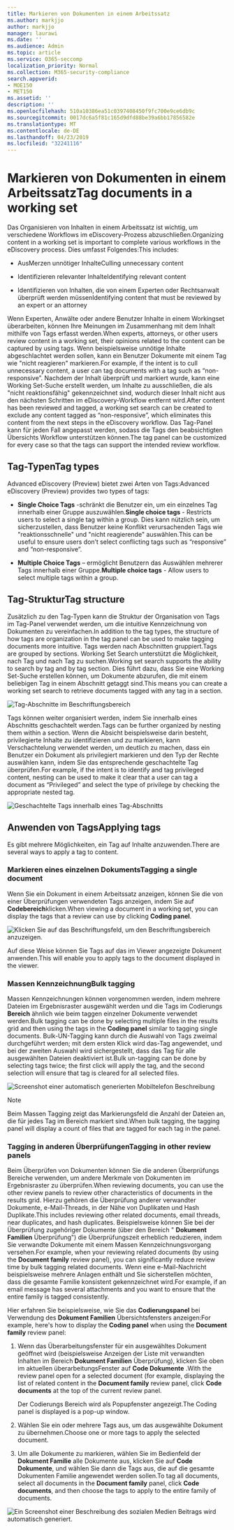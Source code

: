```yaml
---
title: Markieren von Dokumenten in einem Arbeitssatz
ms.author: markjjo
author: markjjo
manager: laurawi
ms.date: ''
ms.audience: Admin
ms.topic: article
ms.service: O365-seccomp
localization_priority: Normal
ms.collection: M365-security-compliance
search.appverid:
- MOE150
- MET150
ms.assetid: ''
description: ''
ms.openlocfilehash: 510a10386ea51c0397408450f9fc700e9ce6db9c
ms.sourcegitcommit: 0017dc6a5f81c165d9dfd88be39a6bb17856582e
ms.translationtype: MT
ms.contentlocale: de-DE
ms.lasthandoff: 04/23/2019
ms.locfileid: "32241116"
---
```

# <a name="tag-documents-in-a-working-set"></a><span data-ttu-id="65fe1-102">Markieren von Dokumenten in einem Arbeitssatz</span><span class="sxs-lookup"><span data-stu-id="65fe1-102">Tag documents in a working set</span></span>

<span data-ttu-id="65fe1-103">Das Organisieren von Inhalten in einem Arbeitssatz ist wichtig, um verschiedene Workflows im eDiscovery-Prozess abzuschließen.</span><span class="sxs-lookup"><span data-stu-id="65fe1-103">Organizing content in a working set is important to complete various workflows in the eDiscovery process.</span></span> <span data-ttu-id="65fe1-104">Dies umfasst Folgendes:</span><span class="sxs-lookup"><span data-stu-id="65fe1-104">This includes:</span></span>

-  <span data-ttu-id="65fe1-105">AusMerzen unnötiger Inhalte</span><span class="sxs-lookup"><span data-stu-id="65fe1-105">Culling unnecessary content</span></span>

- <span data-ttu-id="65fe1-106">Identifizieren relevanter Inhalte</span><span class="sxs-lookup"><span data-stu-id="65fe1-106">Identifying relevant content</span></span>
 
-  <span data-ttu-id="65fe1-107">Identifizieren von Inhalten, die von einem Experten oder Rechtsanwalt überprüft werden müssen</span><span class="sxs-lookup"><span data-stu-id="65fe1-107">Identifying content that must be reviewed by an expert or an attorney</span></span>

<span data-ttu-id="65fe1-108">Wenn Experten, Anwälte oder andere Benutzer Inhalte in einem Workingset überarbeiten, können Ihre Meinungen im Zusammenhang mit dem Inhalt mithilfe von Tags erfasst werden.</span><span class="sxs-lookup"><span data-stu-id="65fe1-108">When experts, attorneys, or other users review content in a working set, their opinions related to the content can be captured by using tags.</span></span> <span data-ttu-id="65fe1-109">Wenn beispielsweise unnötige Inhalte abgeschlachtet werden sollen, kann ein Benutzer Dokumente mit einem Tag wie "nicht reagieren" markieren.</span><span class="sxs-lookup"><span data-stu-id="65fe1-109">For example, if the intent is to cull unnecessary content, a user can tag documents with a tag such as “non-responsive”.</span></span> <span data-ttu-id="65fe1-110">Nachdem der Inhalt überprüft und markiert wurde, kann eine Working Set-Suche erstellt werden, um Inhalte zu ausschließen, die als "nicht reaktionsfähig" gekennzeichnet sind, wodurch dieser Inhalt nicht aus den nächsten Schritten im eDiscovery-Workflow entfernt wird.</span><span class="sxs-lookup"><span data-stu-id="65fe1-110">After content has been reviewed and tagged, a working set search can be created to exclude any content tagged as “non-responsive”, which eliminates this content from the next steps in the eDiscovery workflow.</span></span> <span data-ttu-id="65fe1-111">Das Tag-Panel kann für jeden Fall angepasst werden, sodass die Tags den beabsichtigten Übersichts Workflow unterstützen können.</span><span class="sxs-lookup"><span data-stu-id="65fe1-111">The tag panel can be customized for every case so that the tags can support the intended review workflow.</span></span>

## <a name="tag-types"></a><span data-ttu-id="65fe1-112">Tag-Typen</span><span class="sxs-lookup"><span data-stu-id="65fe1-112">Tag types</span></span>

<span data-ttu-id="65fe1-113">Advanced eDiscovery (Preview) bietet zwei Arten von Tags:</span><span class="sxs-lookup"><span data-stu-id="65fe1-113">Advanced eDiscovery (Preview) provides two types of tags:</span></span>

- <span data-ttu-id="65fe1-114">**Single Choice Tags** -schränkt die Benutzer ein, um ein einzelnes Tag innerhalb einer Gruppe auszuwählen.</span><span class="sxs-lookup"><span data-stu-id="65fe1-114">**Single choice tags** - Restricts users to select a single tag within a group.</span></span> <span data-ttu-id="65fe1-115">Dies kann nützlich sein, um sicherzustellen, dass Benutzer keine Konflikt verursachenden Tags wie "reaktionsschnelle" und "nicht reagierende" auswählen.</span><span class="sxs-lookup"><span data-stu-id="65fe1-115">This can be useful to ensure users don’t select conflicting tags such as “responsive” and “non-responsive”.</span></span> 

- <span data-ttu-id="65fe1-116">**Multiple Choice Tags** – ermöglicht Benutzern das Auswählen mehrerer Tags innerhalb einer Gruppe.</span><span class="sxs-lookup"><span data-stu-id="65fe1-116">**Multiple choice tags** - Allow users to select multiple tags within a group.</span></span>

## <a name="tag-structure"></a><span data-ttu-id="65fe1-117">Tag-Struktur</span><span class="sxs-lookup"><span data-stu-id="65fe1-117">Tag structure</span></span>

<span data-ttu-id="65fe1-118">Zusätzlich zu den Tag-Typen kann die Struktur der Organisation von Tags im Tag-Panel verwendet werden, um die intuitive Kennzeichnung von Dokumenten zu vereinfachen.</span><span class="sxs-lookup"><span data-stu-id="65fe1-118">In addition to the tag types, the structure of how tags are organization in the tag panel can be used to make tagging documents more intuitive.</span></span> <span data-ttu-id="65fe1-119">Tags werden nach Abschnitten gruppiert.</span><span class="sxs-lookup"><span data-stu-id="65fe1-119">Tags are grouped by sections.</span></span> <span data-ttu-id="65fe1-120">Working Set Search unterstützt die Möglichkeit, nach Tag und nach Tag zu suchen.</span><span class="sxs-lookup"><span data-stu-id="65fe1-120">Working set search supports the ability to search by tag and by tag section.</span></span> <span data-ttu-id="65fe1-121">Dies führt dazu, dass Sie eine Working Set-Suche erstellen können, um Dokumente abzurufen, die mit einem beliebigen Tag in einem Abschnitt getaggt sind.</span><span class="sxs-lookup"><span data-stu-id="65fe1-121">This means you can create a working set search to retrieve documents tagged with any tag in a section.</span></span>

![Tag-Abschnitte im Beschriftungsbereich](../media/Tagtypes.png)

<span data-ttu-id="65fe1-123">Tags können weiter organisiert werden, indem Sie innerhalb eines Abschnitts geschachtelt werden.</span><span class="sxs-lookup"><span data-stu-id="65fe1-123">Tags can be further organized by nesting them within a section.</span></span> <span data-ttu-id="65fe1-124">Wenn die Absicht beispielsweise darin besteht, privilegierte Inhalte zu identifizieren und zu markieren, kann Verschachtelung verwendet werden, um deutlich zu machen, dass ein Benutzer ein Dokument als privilegiert markieren und den Typ der Rechte auswählen kann, indem Sie das entsprechende geschachtelte Tag überprüfen.</span><span class="sxs-lookup"><span data-stu-id="65fe1-124">For example, if the intent is to identify and tag privileged content, nesting can be used to make it clear that a user can tag a document as “Privileged” and select the type of privilege by checking the appropriate nested tag.</span></span>

![Geschachtelte Tags innerhalb eines Tag-Abschnitts](../media/Nestingtags.png)

## <a name="applying-tags"></a><span data-ttu-id="65fe1-126">Anwenden von Tags</span><span class="sxs-lookup"><span data-stu-id="65fe1-126">Applying tags</span></span>

<span data-ttu-id="65fe1-127">Es gibt mehrere Möglichkeiten, ein Tag auf Inhalte anzuwenden.</span><span class="sxs-lookup"><span data-stu-id="65fe1-127">There are several ways to apply a tag to content.</span></span>

### <a name="tagging-a-single-document"></a><span data-ttu-id="65fe1-128">Markieren eines einzelnen Dokuments</span><span class="sxs-lookup"><span data-stu-id="65fe1-128">Tagging a single document</span></span>

<span data-ttu-id="65fe1-129">Wenn Sie ein Dokument in einem Arbeitssatz anzeigen, können Sie die von einer Überprüfungen verwendeten Tags anzeigen, indem Sie auf **Codebereich**klicken.</span><span class="sxs-lookup"><span data-stu-id="65fe1-129">When viewing a document in a working set, you can display the tags that a review can use by clicking **Coding panel**.</span></span>

![Klicken Sie auf das Beschriftungsfeld, um den Beschriftungsbereich anzuzeigen.](../media/Singledoctag.png)

<span data-ttu-id="65fe1-131">Auf diese Weise können Sie Tags auf das im Viewer angezeigte Dokument anwenden.</span><span class="sxs-lookup"><span data-stu-id="65fe1-131">This will enable you to apply tags to the document displayed in the viewer.</span></span>

### <a name="bulk-tagging"></a><span data-ttu-id="65fe1-132">Massen Kennzeichnung</span><span class="sxs-lookup"><span data-stu-id="65fe1-132">Bulk tagging</span></span>

<span data-ttu-id="65fe1-133">Massen Kennzeichnungen können vorgenommen werden, indem mehrere Dateien im Ergebnisraster ausgewählt werden und die Tags im Codierungs **Bereich** ähnlich wie beim taggen einzelner Dokumente verwendet werden.</span><span class="sxs-lookup"><span data-stu-id="65fe1-133">Bulk tagging can be done by selecting multiple files in the results grid and then using the tags in the **Coding panel** similar to tagging single documents.</span></span> <span data-ttu-id="65fe1-134">Bulk-UN-Tagging kann durch die Auswahl von Tags zweimal durchgeführt werden; mit dem ersten Klick wird das-Tag angewendet, und bei der zweiten Auswahl wird sichergestellt, dass das Tag für alle ausgewählten Dateien deaktiviert ist.</span><span class="sxs-lookup"><span data-stu-id="65fe1-134">Bulk un-tagging can be done by selecting tags twice; the first click will apply the tag, and the second selection will ensure that tag is cleared for all selected files.</span></span>

![Screenshot einer automatisch generierten Mobiltelefon Beschreibung](../media/Bulktag.png)

> [!NOTE]
> <span data-ttu-id="65fe1-136">Beim Massen Tagging zeigt das Markierungsfeld die Anzahl der Dateien an, die für jedes Tag im Bereich markiert sind.</span><span class="sxs-lookup"><span data-stu-id="65fe1-136">When bulk tagging, the tagging panel will display a count of files that are tagged for each tag in the panel.</span></span>

### <a name="tagging-in-other-review-panels"></a><span data-ttu-id="65fe1-137">Tagging in anderen Überprüfungen</span><span class="sxs-lookup"><span data-stu-id="65fe1-137">Tagging in other review panels</span></span>

<span data-ttu-id="65fe1-138">Beim Überprüfen von Dokumenten können Sie die anderen Überprüfungs Bereiche verwenden, um andere Merkmale von Dokumenten im Ergebnisraster zu überprüfen.</span><span class="sxs-lookup"><span data-stu-id="65fe1-138">When reviewing documents, you can use the other review panels to review other characteristics of documents in the results grid.</span></span> <span data-ttu-id="65fe1-139">Hierzu gehören die Überprüfung anderer verwandter Dokumente, e-Mail-Threads, in der Nähe von Duplikaten und Hash Duplikate.</span><span class="sxs-lookup"><span data-stu-id="65fe1-139">This includes reviewing other related documents, email threads, near duplicates, and hash duplicates.</span></span> <span data-ttu-id="65fe1-140">Beispielsweise können Sie bei der Überprüfung zugehöriger Dokumente (über den Bereich " **Dokument Familien** Überprüfung") die Überprüfungszeit erheblich reduzieren, indem Sie verwandte Dokumente mit einem Massen Kennzeichnungsvorgang versehen.</span><span class="sxs-lookup"><span data-stu-id="65fe1-140">For example, when your reviewing related documents (by using the **Document family** review panel), you can significantly reduce review time by bulk tagging related documents.</span></span> <span data-ttu-id="65fe1-141">Wenn eine e-Mail-Nachricht beispielsweise mehrere Anlagen enthält und Sie sicherstellen möchten, dass die gesamte Familie konsistent gekennzeichnet wird.</span><span class="sxs-lookup"><span data-stu-id="65fe1-141">For example, if an email message has several attachments and you want to ensure that the entire family is tagged consistently.</span></span>

<span data-ttu-id="65fe1-142">Hier erfahren Sie beispielsweise, wie Sie das **Codierungspanel** bei Verwendung des **Dokument Familien** Übersichtsfensters anzeigen:</span><span class="sxs-lookup"><span data-stu-id="65fe1-142">For example, here's how to display the **Coding panel** when using the **Document family** review panel:</span></span>

1. <span data-ttu-id="65fe1-143">Wenn das Überarbeitungsfenster für ein ausgewähltes Dokument geöffnet wird (beispielsweise Anzeigen der Liste mit verwandten Inhalten im Bereich **Dokument Familien** Überprüfung), klicken Sie oben im aktuellen überarbeitungsFenster auf **Code Dokumente** .</span><span class="sxs-lookup"><span data-stu-id="65fe1-143">With the review panel open for a selected document (for example, displaying the list of related content in the **Document family** review panel, click **Code documents** at the top of the current review panel.</span></span>

   <span data-ttu-id="65fe1-144">Der Codierungs Bereich wird als Popupfenster angezeigt.</span><span class="sxs-lookup"><span data-stu-id="65fe1-144">The Coding panel is displayed is a pop-up window.</span></span>

2. <span data-ttu-id="65fe1-145">Wählen Sie ein oder mehrere Tags aus, um das ausgewählte Dokument zu übernehmen.</span><span class="sxs-lookup"><span data-stu-id="65fe1-145">Choose one or more tags to apply the selected document.</span></span> 

3. <span data-ttu-id="65fe1-146">Um alle Dokumente zu markieren, wählen Sie im Bedienfeld der **Dokument Familie** alle Dokumente aus, klicken Sie auf **Code Dokumente**, und wählen Sie dann die Tags aus, die auf die gesamte Dokumenten Familie angewendet werden sollen.</span><span class="sxs-lookup"><span data-stu-id="65fe1-146">To tag all documents, select all documents in the **Document family** panel, click **Code documents**, and then choose the tags to apply to the entire family of documents.</span></span>

![Ein Screenshot einer Beschreibung des sozialen Medien Beitrags wird automatisch generiert.](../media/Relatedtag.png)
